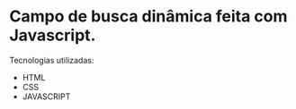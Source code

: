 # Campo de busca dinâmica feita com Javascript.

Tecnologias utilizadas:
 
 - HTML
 - CSS
 - JAVASCRIPT
